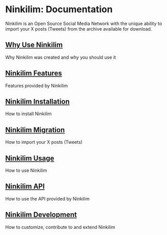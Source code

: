 # Ninkilim: Documentation

Ninkilim is an Open Source Social Media Network with the unique ability 
to import your X posts (Tweets) from the archive available for download.

## [Why Use Ninkilim](https://hostmaster.org/articles/ninkilim_reasons)
Why Ninkilim was created and why you should use it

## [Ninkilim Features](https://hostmaster.org/articles/ninkilim_features)
Features provided by Ninkilim

## [Ninkilim Installation](https://hostmaster.org/articles/ninkilim_installation)
How to install Ninkilim

## [Ninkilim Migration](https://hostmaster.org/articles/ninkilim_migration)
How to import your X posts (Tweets)

## [Ninkilim Usage](https://hostmaster.org/articles/ninkilim_usage)
How to use Ninkilim

## [Ninkilim API](https://hostmaster.org/articles/ninkilim_api)
How to use the API provided by Ninkilim

## [Ninkilim Development](https://hostmaster.org/articles/ninkilim_development)
How to customize, contribute to and extend Ninkilim
